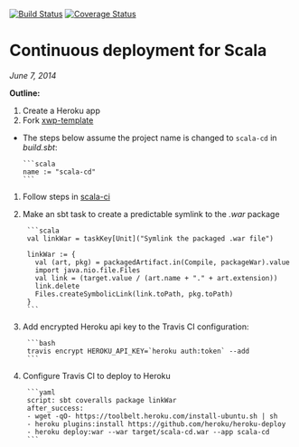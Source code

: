 [![Build Status](https://travis-ci.org/earldouglas/scala-cd.svg?branch=master)](https://travis-ci.org/earldouglas/scala-cd)
[![Coverage Status](https://coveralls.io/repos/earldouglas/scala-cd/badge.png)](https://coveralls.io/r/earldouglas/scala-cd)

# Continuous deployment for Scala

*June 7, 2014*

**Outline:**

1. Create a Heroku app
1. Fork [xwp-template](https://github.com/earldouglas/xwp-template)
  * The steps below assume the project name is changed to `scala-cd` in *build.sbt*:

        ```scala
        name := "scala-cd"
        ```

1. Follow steps in [scala-ci](https://github.com/earldouglas/scala-ci#continuous-integration-for-scala)
1. Make an sbt task to create a predictable symlink to the *.war* package

        ```scala
        val linkWar = taskKey[Unit]("Symlink the packaged .war file")
        
        linkWar := {
          val (art, pkg) = packagedArtifact.in(Compile, packageWar).value
          import java.nio.file.Files
          val link = (target.value / (art.name + "." + art.extension))
          link.delete
          Files.createSymbolicLink(link.toPath, pkg.toPath)
        }
        ```

1. Add encrypted Heroku api key to the Travis CI configuration:

        ```bash
        travis encrypt HEROKU_API_KEY=`heroku auth:token` --add
        ```

1. Configure Travis CI to deploy to Heroku

        ```yaml
        script: sbt coveralls package linkWar
        after_success:
        - wget -qO- https://toolbelt.heroku.com/install-ubuntu.sh | sh
        - heroku plugins:install https://github.com/heroku/heroku-deploy
        - heroku deploy:war --war target/scala-cd.war --app scala-cd
        ```
